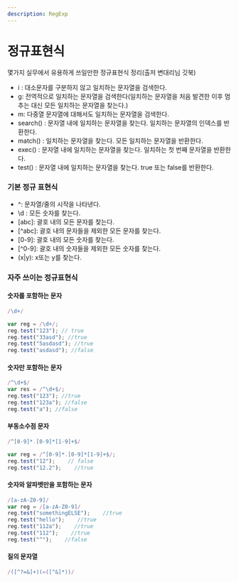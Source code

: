 ```yaml
---
description: RegExp
---
```


# 정규표현식

몇가지 실무에서 유용하게 쓰일만한 정규표현식 정리\(출저  변대리님 깃북\)

* i : 대소문자를 구분하지 않고 일치하는 문자열을 검색한다.
* g: 전역적으로 일치하는 문자열을 검색한다\(일치하는 문자열을 처음 발견한 이후 멈추는 대신 모든 일치하는 문자열을 찾는다.\)
* m: 다중열 문자열에 대해서도 일치하는 문자열을 검색한다.
* search\(\) : 문자열 내에 일치하는 문자열을 찾는다. 일치하는 문자열의 인덱스를 반환한다.
* match\(\) : 일치하는 문자열을 찾는다. 모든 일치하는 문자열을 반환한다.
* exec\(\) : 문자열 내에 일치하는 문자열을 찾는다. 일치하는 첫 번째 문자열을 반환한다.
* test\(\) : 문자열 내에 일치하는 문자열을 찾는다. true 또는 false를 반환한다.

### 기본 정규 표현식

* ^: 문자열/줄의 시작을 나타낸다.
* \d : 모든 숫자를 찾는다.
* \[abc\]: 괄호 내의 모든 문자를 찾는다.
* \[^abc\]: 괄호 내의 문자들을 제외한 모든 문자를 찾는다.
* \[0-9\]: 괄호 내의 모든 숫자를 찾는다.
* \[^0-9\]: 괄호 내의 숫자들을 제외한 모든 숫자를 찾는다.
* \(x\|y\): x또는 y를 찾는다.

### 자주 쓰이는 정규표현식

#### 숫자를 포함하는 문자

```javascript
/\d+/

var reg = /\d+/;
reg.test("123"); // true
reg.test("33asd"); //true
reg.test("5asdasd"); //true
reg.test("asdasd"); //false
```

#### 숫자만 포함하는 문자

```javascript
/^\d+$/
var res = /^\d+$/;
reg.test("123"); //true
reg.test("123a"); //false
reg.test("a"); //false
```

#### 부동소수점 문자

```javascript
/^[0-9]*.[0-9]*[1-9]+$/

var reg = /^[0-9]*.[0-9]*[1-9]+$/;
reg.test("12");    // false
reg.test("12.2");    //true
```

#### 숫자와 알파벳만을 포함하는 문자

```javascript
/[a-zA-Z0-9]/
var reg = /[a-zA-Z0-9]/
reg.test("somethingELSE");    //true
reg.test("hello");    //true
reg.test("112a");    //true
reg.test("112");    //true
reg.test("^");    //false
```

#### 질의 문자열

```javascript
/([^?=&]+)(=([^&]*))/
```

